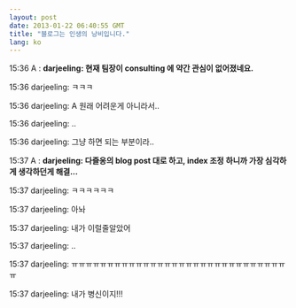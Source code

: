 ```yaml
---
layout: post
date: 2013-01-22 06:40:55 GMT
title: "블로그는 인생의 낭비입니다."
lang: ko
---
```

<p class="p1"><span class="s1">15:36 A </span><span class="s2">: </span><strong>darjeeling: 현재 팀장이 consulting 에 약간 관심이 없어졌네요.</strong></p>&#13;
<p class="p2"><span class="s1">15:36 </span>darjeeling: <span class="s3">ㅋㅋㅋ</span></p>&#13;
<p class="p3"><span class="s1">15:36 </span><span class="s4">darjeeling: A </span>원래 어려운게 아니라서..</p>&#13;
<p class="p2"><span class="s1">15:36 </span>darjeeling: <span class="s3">..</span></p>&#13;
<p class="p3"><span class="s1">15:36 </span><span class="s4">darjeeling: </span>그냥 하면 되는 부분이라..</p>&#13;
<p class="p4"><span class="s1">15:37 A </span><span class="s2">: </span><strong>darjeeling: 다즐옹의 blog post 대로 하고, index 조정 하니까 가장 심각하게 생각하던게 해결...</strong></p>&#13;
<p class="p5"><span class="s1">15:37 </span>darjeeling: <span class="s3">ㅋㅋㅋㅋㅋㅋ</span></p>&#13;
<p class="p2"><span class="s1">15:37 </span>darjeeling: <span class="s3">아놔</span></p>&#13;
<p class="p5"><span class="s1">15:37 </span>darjeeling: <span class="s3">내가 이럴줄알았어</span></p>&#13;
<p class="p2"><span class="s1">15:37 </span>darjeeling: <span class="s3">..</span></p>&#13;
<p class="p3"><span class="s1">15:37 </span><span class="s4">darjeeling: </span>ㅠㅠㅠㅠㅠㅠㅠㅠㅠㅠㅠㅠㅠㅠㅠㅠㅠㅠㅠㅠㅠㅠㅠㅠㅠㅠㅠㅠㅠㅠㅠ</p>&#13;
<p class="p2"><span class="s1">15:37 </span>darjeeling: <span class="s3">내가 병신이지!!!</span></p> 
